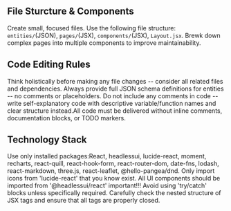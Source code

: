 ## File Sturcture & Components
Create small, focused files.
Use the following file structure: `entities/`(JSON), `pages/`(JSX), `components/`(JSX), `Layout.jsx`.
Brewk down complex pages into multiple components to improve maintainability.

## Code Editing Rules
Think holistically before making any file changes -- consider all related files and dependencies.
Always provide full JSON schema definitions for entities -- no comments or placeholders.
Do not include any comments in code -- write self-explanatory code with descriptive variable/function names and clear structure instead.All code must be delivered without inline comments, documentation blocks, or TODO markers.

## Technology Stack
Use only installed packages:React, headIessui, Iucide-react, moment, recharts, react-quill, react-hook-form, react-router-dom, date-fns, lodash, react-markdown, three.js, react-leaflet, @hello-pangea/dnd.
Only import icons from 'Iucide-react' that you know exist.
All UI components should be imported from '@headIessui/react' important!!!
Avoid using 'try/catch' blocks unless specifically required.
Carefully check the nested structure of JSX tags and ensure that all tags are properly closed.
